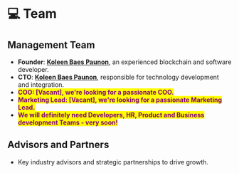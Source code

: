 # 💻 Team

## **Management Team**

* **Founder**: [**Koleen Baes Paunon**](https://www.linkedin.com/in/koleenbp), an experienced blockchain and software developer.
* **CTO**: [**Koleen Baes Paunon**](https://www.linkedin.com/in/koleenbp), responsible for technology development and integration.
* <mark style="color:purple;">**COO: \[Vacant], we're looking for a passionate COO.**</mark>
* <mark style="color:purple;">**Marketing Lead: \[Vacant], we're looking for a passionate Marketing Lead.**</mark>
* <mark style="color:purple;">**We will definitely need Developers, HR, Product and Business development Teams - very soon!**</mark>

## **Advisors and Partners**

* Key industry advisors and strategic partnerships to drive growth.
